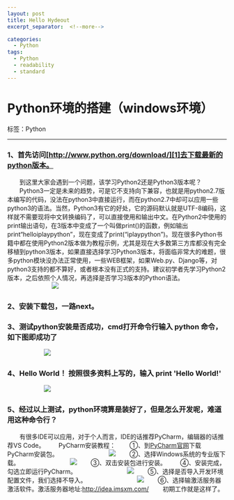 ```yaml
---
layout: post
title: Hello Hydeout
excerpt_separator:  <!--more-->

categories:
  - Python
tags:
  - Python
  - readability
  - standard
---
```


# Python环境的搭建（windows环境）

标签：Python

------

### **1、首先访问[http://www.python.org/download/][1]去下载最新的python版本。**
　　到这里大家会遇到一个问题，该学习Python2还是Python3版本呢？
　　Python3一定是未来的趋势，可是它不支持向下兼容，也就是用python2.7版本编写的代码，没法在python3中直接运行，而在python2.7中却可以应用一些python3的语法。当然，Python3有它的好处，它的源码默认就是UTF-8编码，这样就不需要现将中文转换编码了，可以直接使用和输出中文。在Python2中使用的print输出语句，在3版本中变成了一个叫做print()的函数，例如输出print“helloiplaypython”，现在变成了print(“iplaypython”)。现在很多Python书籍中都在使用Python2版本做为教程示例，尤其是现在大多数第三方库都没有完全移植到python3版本，如果直接选择学习Python3版本，将面临非常大的难题，很多python模块没办法正常使用，一些WEB框架，如果Web.py、Django等，对python3支持的都不算好，或者根本没有正式的支持。建议初学者先学习Python2版本，之后依照个人情况，再选择是否学习3版本的Python语法。
　　
　　　　　![][2]
### **2、安装下载包，一路next。**
### **3、测试python安装是否成功，cmd打开命令行输入 python 命令，如下图即成功了**
　　　　　　![][3]
### **4、Hello World！ 按照很多资料上写的，输入 print 'Hello World!'**
  　　　　　　![][4]
### **5、经过以上测试，python环境算是装好了，但是怎么开发呢，难道用这种命令行？**
　　有很多IDE可以应用，对于个人而言，IDE的话推荐PyCharm，编辑器的话推荐VS Code。
　　PyCharm安装教程：
　　①、到[PyCharm官网][5]下载PyCharm安装包。
　　　　　　　　![][6]
　　②、选择Windows系统的专业版下载。
　　　　　　　　![][7]
　　③、双击安装包进行安装。
　　④、安装完成，勾选立即运行PyCharm。
　　　　　　　　![][8]
　　⑤、选择是否导入开发环境配置文件，我们选择不导入。
　　　　　　　　![][9]
　　⑥、选择输激活服务器激活软件。激活服务器地址:http://idea.imsxm.com/
　　初期工作就是这样了。

  [1]: http://www.python.org/download/
  [2]: https://thumbnail0.baidupcs.com/thumbnail/f0fa471c10bbb26652764406f5020400?fid=1550860239-250528-784725689504947&time=1515744000&rt=sh&sign=FDTAER-DCb740ccc5511e5e8fedcff06b081203-NWuUKLzZgYsGZ%2bLbees/DtQ6mfo=&expires=8h&chkv=0&chkbd=0&chkpc=&dp-logid=271286973956028332&dp-callid=0&size=c710_u400&quality=100&vuk=-&ft=video
  [3]: https://thumbnail0.baidupcs.com/thumbnail/7f7b2e4c8d798770f19b3197d5a1e342?fid=1550860239-250528-557166975384135&time=1515744000&rt=sh&sign=FDTAER-DCb740ccc5511e5e8fedcff06b081203-n7y6mWeprGjKhcAxLlhfkqLETKw=&expires=8h&chkv=0&chkbd=0&chkpc=&dp-logid=271401991114918668&dp-callid=0&size=c710_u400&quality=100&vuk=-&ft=video
  [4]: https://thumbnail0.baidupcs.com/thumbnail/c36041271acf59d42d17cd11ac50710b?fid=1550860239-250528-85097964656274&time=1515744000&rt=sh&sign=FDTAER-DCb740ccc5511e5e8fedcff06b081203-bQ1b9ygsaisOyiJ46NV4L/J6I%2b8=&expires=8h&chkv=0&chkbd=0&chkpc=&dp-logid=271440227049616435&dp-callid=0&size=c710_u400&quality=100&vuk=-&ft=video
  [5]: https://www.jetbrains.com/pycharm/
  [6]: https://thumbnail0.baidupcs.com/thumbnail/defd94ca02bfb94e50edcc6ec2a4def3?fid=1550860239-250528-466218469166190&time=1515762000&rt=sh&sign=FDTAER-DCb740ccc5511e5e8fedcff06b081203-G1yZPARtU8SzfX/yMiMKJjOYEZw=&expires=8h&chkv=0&chkbd=0&chkpc=&dp-logid=276190889043403585&dp-callid=0&size=c710_u400&quality=100&vuk=-&ft=video
  [7]: https://thumbnail0.baidupcs.com/thumbnail/ee1ce78fae88a379c180b866da932c28?fid=1550860239-250528-334793423984628&time=1515762000&rt=sh&sign=FDTAER-DCb740ccc5511e5e8fedcff06b081203-Fjf4WM8kkgUpXZjbKyuX4J63OBk=&expires=8h&chkv=0&chkbd=0&chkpc=&dp-logid=276204977511078130&dp-callid=0&size=c710_u400&quality=100&vuk=-&ft=video
  [8]:https://thumbnail0.baidupcs.com/thumbnail/1cbde3de5eb4d3f2b0056b46f6339506?fid=1550860239-250528-343372964619771&time=1515765600&rt=sh&sign=FDTAER-DCb740ccc5511e5e8fedcff06b081203-cr7ZhMRKzvqrzvtIQ12UpUcSODE%3D&expires=8h&chkv=0&chkbd=0&chkpc=&dp-logid=276388999999317472&dp-callid=0&size=c710_u400&quality=100&vuk=-&ft=video
  [9]:https://thumbnail0.baidupcs.com/thumbnail/f11c14a01b7e4fcefc70645e88351ffc?fid=1550860239-250528-506717621386713&time=1515765600&rt=sh&sign=FDTAER-DCb740ccc5511e5e8fedcff06b081203-E54rDTCEBOw9pi4BCd1%2FbJoEPs0%3D&expires=8h&chkv=0&chkbd=0&chkpc=&dp-logid=276425859353730501&dp-callid=0&size=c710_u400&quality=100&vuk=-&ft=video